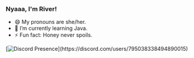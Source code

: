 ### Nyaaa, I'm River!

- 😄 My pronouns are she/her.
- 🌱 I’m currently learning Java.
- ⚡ Fun fact: Honey never spoils.

[![Discord Presence](https://lanyard.cnrad.dev/api/795038338494890015?showDisplayName=true&idleMessage=Probably%20meowing...)](https://discord.com/users/795038338494890015)
